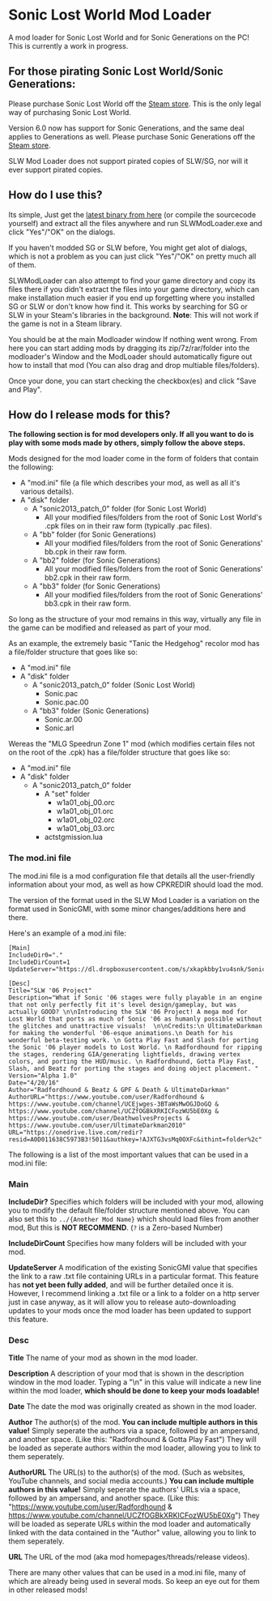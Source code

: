 # Sonic Lost World Mod Loader
A mod loader for Sonic Lost World and for Sonic Generations on the PC! This is currently a work in progress.

## For those pirating Sonic Lost World/Sonic Generations:
Please purchase Sonic Lost World off the [Steam store](http://store.steampowered.com/app/329440/). This is the only legal way of purchasing Sonic Lost World.

Version 6.0 now has support for Sonic Generations, and the same deal applies to Generations as well. Please purchase Sonic Generations off the [Steam store](http://store.steampowered.com/app/71340/).

SLW Mod Loader does not support pirated copies of SLW/SG, nor will it ever support pirated copies.
<!---
## How do I use this?
After [downloading the latest binary](https://github.com/thesupersonic16/SLW-Mod-Loader/releases/latest), Simply extract all the contents and run "SLWModLoader.exe" and click "OK" after that it should go through all of your Steam libraries on your computer searching for Sonic Lost World or Sonic Generations, Click "Yes" once its finds the game directory you want to install it into, By clicking "No" It will continue searching for other locations. After that it should ask to create a "mods" folder if you don't have one yet, Now you might get another dialog asking you if you want to patch your executable, If you get this then just click "Yes" as its required if you want to play with mods. Now If nothing goes wrong you be greeted with the main ModLoader Window, From here you can drag your mods (Folder, .zip, .7z, .rar) into the ModLoader and it should automatically figure out how to install it, Once you have atleast one mod a list should show up alowing you to choose what mods to load, check the checkbox(es) next to the mods you'd like to use in-game, and click "Save and Play"
-->

## How do I use this?
Its simple, Just get the [latest binary from here](https://github.com/thesupersonic16/SLW-Mod-Loader/releases/latest) (or compile the sourcecode yourself) and extract all the files anywhere and run SLWModLoader.exe and click "Yes"/"OK" on the dialogs.

If you haven't modded SG or SLW before, You might get alot of dialogs, which is not a problem as you can just click "Yes"/"OK" on pretty much all of them.

SLWModLoader can also attempt to find your game directory and copy its files there if you didn't extract the files into your game directory, which can make installation much easier if you end up forgetting where you installed SG or SLW or don't know how find it. This works by searching for SG or SLW in your Steam's libraries in the background. **Note**: This will not work if the game is not in a Steam library.

You should be at the main Modloader window If nothing went wrong. From here you can start adding mods by dragging its zip/7z/rar/folder into the modloader's Window and the ModLoader should automatically figure out how to install that mod (You can also drag and drop multiable files/folders).

Once your done, you can start checking the checkbox(es) and click "Save and Play".

<!---
### Mod installation tutorial by "Mac" (made for 1.4 but still applies to later revisions):

[![Mod installation tutorial](http://img.youtube.com/vi/u-5uCVJ8Ci0/0.jpg)](https://www.youtube.com/watch?v=u-5uCVJ8Ci0 "Mod installation tutorial")
-->
## How do I release mods for this?
**The following section is for mod developers only. If all you want to do is play with some mods made by others, simply follow the above steps.**

Mods designed for the mod loader come in the form of folders that contain the following:

- A "mod.ini" file (a file which describes your mod, as well as all it's various details).
- A "disk" folder
  - A "sonic2013_patch_0" folder (for Sonic Lost World)
    - All your modified files/folders from the root of Sonic Lost World's .cpk files on in their raw form (typically .pac files).
  - A "bb" folder (for Sonic Generations)
    -  All your modified files/folders from the root of Sonic Generations' bb.cpk in their raw form.
  - A "bb2" folder (for Sonic Generations)
    -  All your modified files/folders from the root of Sonic Generations' bb2.cpk in their raw form.
  - A "bb3" folder (for Sonic Generations)
    -  All your modified files/folders from the root of Sonic Generations' bb3.cpk in their raw form.

So long as the structure of your mod remains in this way, virtually any file in the game can be modified and released as part of your mod.

As an example, the extremely basic "Tanic the Hedgehog" recolor mod has a file/folder structure that goes like so:
- A "mod.ini" file
- A "disk" folder
  - A "sonic2013_patch_0" folder (Sonic Lost World)
    - Sonic.pac
    - Sonic.pac.00
  - A "bb3" folder (Sonic Generations)
    - Sonic.ar.00
    - Sonic.arl

Wereas the "MLG Speedrun Zone 1" mod (which modifies certain files not on the root of the .cpk) has a file/folder structure that goes like so:

- A "mod.ini" file
- A "disk" folder
  - A "sonic2013_patch_0" folder
    - A "set" folder
      - w1a01_obj_00.orc
      - w1a01_obj_01.orc
      - w1a01_obj_02.orc
      - w1a01_obj_03.orc
    - actstgmission.lua


### The mod.ini file
The mod.ini file is a mod configuration file that details all the user-friendly information about your mod, as well as how CPKREDIR should load the mod.

The version of the format used in the SLW Mod Loader is a variation on the format used in SonicGMI, with some minor changes/additions here and there.

Here's an example of a mod.ini file:
```
[Main]
IncludeDir0="."
IncludeDirCount=1
UpdateServer="https://dl.dropboxusercontent.com/s/xkapkbby1vu4snk/Sonic06UpdateFile.txt"

[Desc]
Title="SLW '06 Project"
Description="What if Sonic '06 stages were fully playable in an engine that not only perfectly fit it's level design/gameplay, but was actually GOOD? \n\nIntroducing the SLW '06 Project! A mega mod for Lost World that ports as much of Sonic '06 as humanly possible without the glitches and unattractive visuals!  \n\nCredits:\n UltimateDarkman for making the wonderful '06-esque animations.\n Death for his wonderful beta-testing work. \n Gotta Play Fast and Slash for porting the Sonic '06 player models to Lost World. \n Radfordhound for ripping the stages, rendering GIA/generating lightfields, drawing vertex colors, and porting the HUD/music. \n Radfordhound, Gotta Play Fast, Slash, and Beatz for porting the stages and doing object placement. "
Version="Alpha 1.0"
Date="4/20/16"
Author="Radfordhound & Beatz & GPF & Death & UltimateDarkman"
AuthorURL="https://www.youtube.com/user/Radfordhound & https://www.youtube.com/channel/UCEjwges-3BTaWsMwOGJDoGQ & https://www.youtube.com/channel/UCZfOGBkXRKICFozWU5bE0Xg & https://www.youtube.com/user/DeathwolvesProjects & https://www.youtube.com/user/UltimateDarkman2010"
URL="https://onedrive.live.com/redir?resid=A0D011638C5973B3!5011&authkey=!AJXTG3vsMq0OXFc&ithint=folder%2c"
```

The following is a list of the most important values that can be used in a mod.ini file:

### Main

**IncludeDir?** Specifies which folders will be included with your mod, allowing you to modify the default file/folder structure mentioned above. You can also set this to `../{Another Mod Name}` which should load files from another mod, But this is **NOT RECOMMEND**. (`?` is a Zero-based Number)

**IncludeDirCount** Specifies how many folders will be included with your mod.

**UpdateServer** A modification of the existing SonicGMI value that specifies the link to a raw .txt file containing URLs in a particular format. This feature has **not yet been fully added**, and will be further detailed once it is. However, I recommend linking a .txt file or a link to a folder on a http server just in case anyway, as it will allow you to release auto-downloading updates to your mods once the mod loader has been updated to support this feature.

### Desc

**Title** The name of your mod as shown in the mod loader.

**Description** A description of your mod that is shown in the description window in the mod loader.
Typing a "\n" in this value will indicate a new line within the mod loader, **which should be done to keep your mods loadable!**

**Date** The date the mod was originally created as shown in the mod loader.

**Author** The author(s) of the mod. **You can include multiple authors in this value!** Simply seperate the authors via a space, followed by an ampersand, and another space. (Like this: "Radfordhound & Gotta Play Fast") They will be loaded as seperate authors within the mod loader, allowing you to link to them seperately.

**AuthorURL** The URL(s) to the author(s) of the mod. (Such as websites, YouTube channels, and social media accounts.) **You can include multiple authors in this value!** Simply seperate the authors' URLs via a space, followed by an ampersand, and another space. (Like this: "https://www.youtube.com/user/Radfordhound & https://www.youtube.com/channel/UCZfOGBkXRKICFozWU5bE0Xg") They will be loaded as seperate URLs within the mod loader and automatically linked with the data contained in the "Author" value, allowing you to link to them seperately.

**URL** The URL of the mod (aka mod homepages/threads/release videos).


There are many other values that can be used in a mod.ini file, many of which are already being used in several mods. So keep an eye out for them in other released mods!
